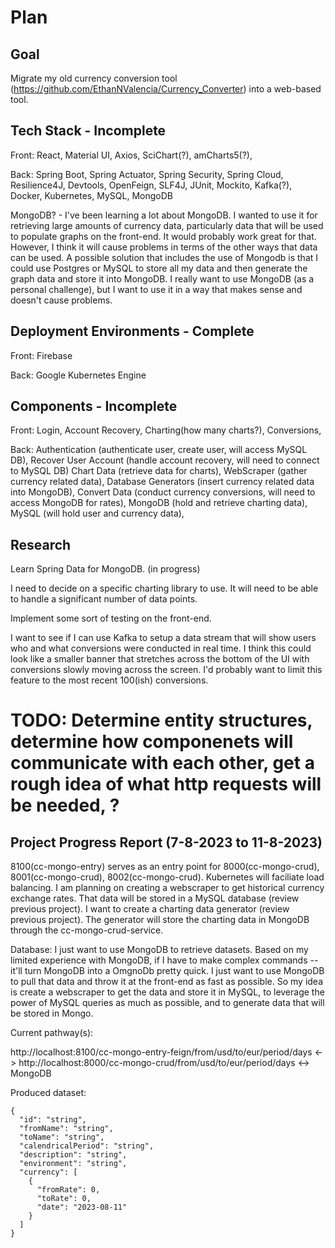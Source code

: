 # Plan

## Goal  

Migrate my old currency conversion tool (https://github.com/EthanNValencia/Currency_Converter) into a web-based tool. 

## Tech Stack - Incomplete  

Front: React, Material UI, Axios, SciChart(?), amCharts5(?),  

Back: Spring Boot, Spring Actuator, Spring Security, Spring Cloud, Resilience4J, Devtools, OpenFeign, SLF4J, JUnit, Mockito, Kafka(?), Docker, Kubernetes, MySQL, MongoDB

MongoDB? - I've been learning a lot about MongoDB. I wanted to use it for retrieving large amounts of currency data, particularly data that will be used to populate graphs on the front-end. It would probably work great for that. However, I think it will cause problems in terms of the other ways that data can be used. A possible solution that includes the use of Mongodb is that I could use Postgres or MySQL to store all my data and then generate the graph data and store it into MongoDB. I really want to use MongoDB (as a personal challenge), but I want to use it in a way that makes sense and doesn't cause problems. 

## Deployment Environments - Complete  

Front: Firebase

Back: Google Kubernetes Engine 

## Components - Incomplete  

Front: Login, Account Recovery, Charting(how many charts?), Conversions,  

Back: Authentication (authenticate user, create user, will access MySQL DB), Recover User Account (handle account recovery, will need to connect to MySQL DB) Chart Data (retrieve data for charts), WebScraper (gather currency related data), Database Generators (insert currency related data into MongoDB), Convert Data (conduct currency conversions, will need to access MongoDB for rates), MongoDB (hold and retrieve charting data), MySQL (will hold user and currency data),  

## Research

Learn Spring Data for MongoDB. (in progress)

I need to decide on a specific charting library to use. It will need to be able to handle a significant number of data points. 

Implement some sort of testing on the front-end. 

I want to see if I can use Kafka to setup a data stream that will show users who and what conversions were conducted in real time. I think this could look like a smaller banner that stretches across the bottom of the UI with conversions slowly moving across the screen. I'd probably want to limit this feature to the most recent 100(ish) conversions. 

# TODO: Determine entity structures, determine how componenets will communicate with each other, get a rough idea of what http requests will be needed, ?

## Project Progress Report (7-8-2023 to 11-8-2023)

8100(cc-mongo-entry) serves as an entry point for 8000(cc-mongo-crud), 8001(cc-mongo-crud), 8002(cc-mongo-crud). Kubernetes will faciliate load balancing. I am planning on creating a webscraper to get historical currency exchange rates. That data will be stored in a MySQL database (review previous project). I want to create a charting data generator (review previous project). The generator will store the charting data in MongoDB through the cc-mongo-crud-service. 

Database: I just want to use MongoDB to retrieve datasets. Based on my limited experience with MongoDB, if I have to make complex commands -- it'll turn MongoDB into a OmgnoDb pretty quick. I just want to use MongoDB to pull that data and throw it at the front-end as fast as possible. So my idea is create a webscraper to get the data and store it in MySQL, to leverage the power of MySQL queries as much as possible, and to generate data that will be stored in Mongo. 

Current pathway(s): 

http://localhost:8100/cc-mongo-entry-feign/from/usd/to/eur/period/days <-> http://localhost:8000/cc-mongo-crud/from/usd/to/eur/period/days  <-> MongoDB 

Produced dataset: 
```
{
  "id": "string",
  "fromName": "string",
  "toName": "string",
  "calendricalPeriod": "string",
  "description": "string",
  "environment": "string",
  "currency": [
    {
      "fromRate": 0,
      "toRate": 0,
      "date": "2023-08-11"
    }
  ]
}
```